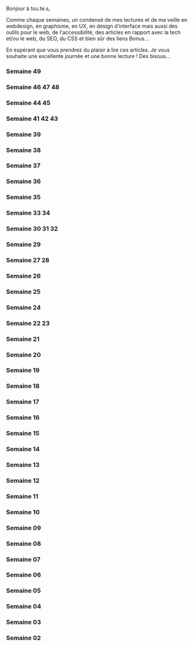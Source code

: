 Bonjour à tou.te.s,

Comme chaque semaines, un condensé de mes lectures et de ma veille en webdesign, en graphisme, en UX, en design d’interface mais aussi des outils pour le web, de l'accessibilité, des articles en rapport avec la tech et/ou le web, du SEO, du CSS et bien sûr des liens Bonus...

En espérant que vous prendrez du plaisir à lire ces articles.
Je vous souhaite une excellente journée et une bonne lecture !
Des bisous...

### Semaine 49
### Semaine 46 47 48
### Semaine 44 45
### Semaine 41 42 43
### Semaine 39
### Semaine 38
### Semaine 37
### Semaine 36
### Semaine 35
### Semaine 33 34
### Semaine 30 31 32
### Semaine 29
### Semaine 27 28
### Semaine 26
### Semaine 25
### Semaine 24
### Semaine 22 23
### Semaine 21
### Semaine 20
### Semaine 19
### Semaine 18
### Semaine 17
### Semaine 16
### Semaine 15
### Semaine 14
### Semaine 13
### Semaine 12
### Semaine 11
### Semaine 10
### Semaine 09
### Semaine 08
### Semaine 07
### Semaine 06
### Semaine 05
### Semaine 04
### Semaine 03
### Semaine 02
